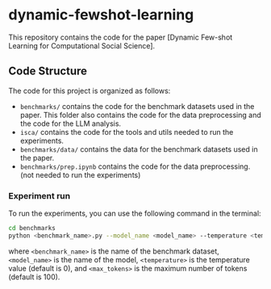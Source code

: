 # dynamic-fewshot-learning

This repository contains the code for the paper [Dynamic Few-shot Learning for Computational Social Science]. 

## Code Structure
The code for this project is organized as follows:
- `benchmarks/` contains the code for the benchmark datasets used in the paper. This folder also contains the code for the data preprocessing and the code for the LLM analysis.
- `isca/` contains the code for the tools and utils needed to run the experiments.
- `benchmarks/data/` contains the data for the benchmark datasets used in the paper.
- `benchmarks/prep.ipynb` contains the code for the data preprocessing. (not needed to run the experiments)

### Experiment run

To run the experiments, you can use the following command in the terminal:

```bash
cd benchmarks
python <benchmark_name>.py --model_name <model_name> --temperature <temperature> --max_tokens <max_tokens>
```

where `<benchmark_name>` is the name of the benchmark dataset, `<model_name>` is the name of the model, `<temperature>` is the temperature value (default is 0), and `<max_tokens>` is the maximum number of tokens (default is 100).